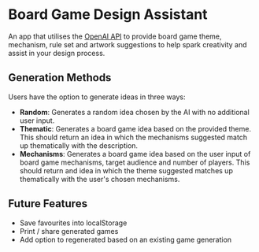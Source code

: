 # Board Game Design Assistant

An app that utilises the [OpenAI API](https://platform.openai.com/) to provide board game theme, mechanism, rule set and artwork suggestions to help spark creativity and assist in your design process.

## Generation Methods

Users have the option to generate ideas in three ways:

-   **Random**: Generates a random idea chosen by the AI with no additional user input.
-   **Thematic**: Generates a board game idea based on the provided theme. This should return an idea in which the mechanisms suggested match up thematically with the description.
-   **Mechanisms**: Generates a board game idea based on the user input of board game mechanisms, target audience and number of players. This should return and idea in which the theme suggested matches up thematically with the user's chosen mechanisms.

## Future Features

-   Save favourites into localStorage
-   Print / share generated games
-   Add option to regenerated based on an existing game generation
